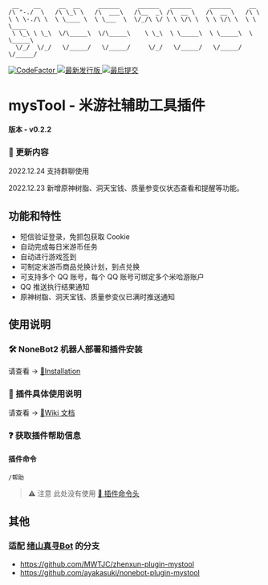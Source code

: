 ```
 __    __     __  __     ______     ______   ______     ______     __
/\ "-./  \   /\ \_\ \   /\  ___\   /\__  _\ /\  __ \   /\  __ \   /\ \
\ \ \-./\ \  \ \____ \  \ \___  \  \/_/\ \/ \ \ \/\ \  \ \ \/\ \  \ \ \____
 \ \_\ \ \_\  \/\_____\  \/\_____\    \ \_\  \ \_____\  \ \_____\  \ \_____\
  \/_/  \/_/   \/_____/   \/_____/     \/_/   \/_____/   \/_____/   \/_____/
```

<div>
  <a href="https://www.codefactor.io/repository/github/ljzd-pro/nonebot-plugin-mystool" target="_blank">
    <img alt="CodeFactor" src="https://www.codefactor.io/repository/github/ljzd-pro/nonebot-plugin-mystool/badge?style=for-the-badge">
  </a>
  <a href="https://github.com/Ljzd-PRO/nonebot-plugin-mystool/releases/latest" target="_blank">
    <img alt="最新发行版" src="https://img.shields.io/github/v/release/Ljzd-PRO/nonebot-plugin-mysTool?logo=python&style=for-the-badge">
  </a>
  <a href="https://github.com/Ljzd-PRO/nonebot-plugin-mystool/commits/" target="_blank">
    <img alt="最后提交" src="https://img.shields.io/github/last-commit/Ljzd-PRO/nonebot-plugin-mysTool?style=for-the-badge">
  </a>
</div>

# mysTool - 米游社辅助工具插件

**版本 - v0.2.2**

### 📣 更新内容
2022.12.24 支持群聊使用

2022.12.23 新增原神树脂、洞天宝钱、质量参变仪状态查看和提醒等功能。

## 功能和特性

- 短信验证登录，免抓包获取 Cookie
- 自动完成每日米游币任务
- 自动进行游戏签到
- 可制定米游币商品兑换计划，到点兑换
- 可支持多个 QQ 账号，每个 QQ 账号可绑定多个米哈游账户
- QQ 推送执行结果通知
- 原神树脂、洞天宝钱、质量参变仪已满时推送通知

## 使用说明

### 🛠️ NoneBot2 机器人部署和插件安装

请查看 -> [🔗Installation](https://github.com/Ljzd-PRO/nonebot-plugin-mystool/wiki/Installation)

### 📖 插件具体使用说明

请查看 -> [🔗Wiki 文档](https://github.com/Ljzd-PRO/nonebot-plugin-mystool/wiki)

### ❓ 获取插件帮助信息

#### 插件命令

```
/帮助
```

> ⚠️ 注意 此处没有使用 [🔗 插件命令头](https://github.com/Ljzd-PRO/nonebot-plugin-mystool/wiki/Configuration-Config#command_start)

## 其他
### 适配 [绪山真寻Bot](https://github.com/HibiKier/zhenxun_bot) 的分支
- https://github.com/MWTJC/zhenxun-plugin-mystool
- https://github.com/ayakasuki/nonebot-plugin-mystool
